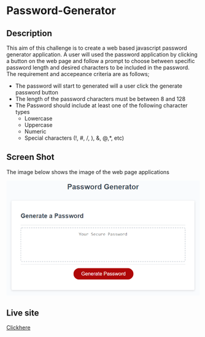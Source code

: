 # Password-Generator


## Description 

This aim of this challenge is to create a web based javascript password generator application. A user will used the password application by clicking a button on the web page and follow a prompt to choose between specific password length and desired characters to be included in the password. The  requirement and accepeance criteria are as follows;

* The password will start to generated will a user click the generate password button
* The length of the password characters must be between 8 and 128 
* The Password should include at least one of the following character types
    * Lowercase
    * Uppercase
    * Numeric
    * Special characters (!, #, /, ), &, @,*, etc)



## Screen Shot 

The image below shows the image of the web page applications 

![password generator webpage](password-generator-page.png)


## Live site

[Clickhere]()

